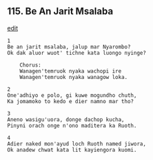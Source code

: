 
## 115.  Be An Jarit Msalaba
[edit](https://docs.google.com/document/d/1Zvp%2DkYNSYQ%2DuEbilnJMIRhuNtwuZvS4x/edit?mode=html)



    1
    Be an jarit msalaba, jalup mar Nyarombo?
    Ok dak aluor wuot' tichne kata luongo nyinge?

        Chorus:
        Wanagen'temruok nyaka wachopi ire
        Wanagen'temruok nyaka wanagow loka.

    2
    One'adhiyo e polo, gi kuwe mogundho chuth,
    Ka jomamoko to kedo e dier namno mar tho?

    3
    Aneno wasigu'uora, donge dachop kucha,
    Pinyni orach onge n'ono maditera ka Ruoth.

    4
    Adier naked mon'ayud loch Ruoth named jiwora,
    Ok anadew chwat kata lit kayiengora kuomi.
